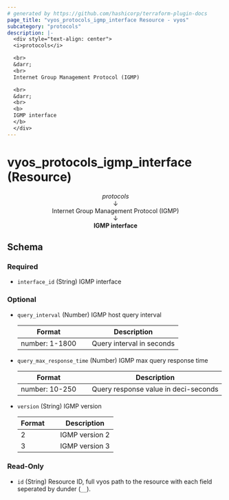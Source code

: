 ```yaml
---
# generated by https://github.com/hashicorp/terraform-plugin-docs
page_title: "vyos_protocols_igmp_interface Resource - vyos"
subcategory: "protocols"
description: |-
  <div style="text-align: center">
  <i>protocols</i>

  <br>
  &darr;
  <br>
  Internet Group Management Protocol (IGMP)

  <br>
  &darr;
  <br>
  <b>
  IGMP interface
  </b>
  </div>
---
```


# vyos_protocols_igmp_interface (Resource)

<div style="text-align: center">
<i>protocols</i>

<br>
&darr;
<br>
Internet Group Management Protocol (IGMP)

<br>
&darr;
<br>
<b>
IGMP interface
</b>
</div>



<!-- schema generated by tfplugindocs -->
## Schema

### Required

- `interface_id` (String) IGMP interface

### Optional

- `query_interval` (Number) IGMP host query interval

    |  Format &emsp; | Description  |
    |----------|---------------|
    |  number: 1-1800  &emsp; |  Query interval in seconds  |
- `query_max_response_time` (Number) IGMP max query response time

    |  Format &emsp; | Description  |
    |----------|---------------|
    |  number: 10-250  &emsp; |  Query response value in deci-seconds  |
- `version` (String) IGMP version

    |  Format &emsp; | Description  |
    |----------|---------------|
    |  2  &emsp; |  IGMP version 2  |
    |  3  &emsp; |  IGMP version 3  |

### Read-Only

- `id` (String) Resource ID, full vyos path to the resource with each field seperated by dunder (`__`).
